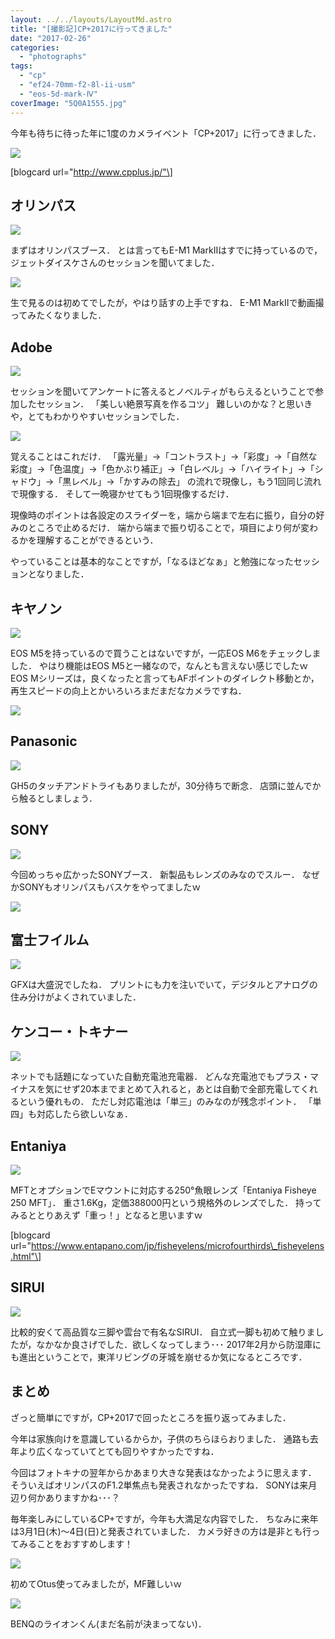 ```yaml
---
layout: ../../layouts/LayoutMd.astro
title: "[撮影記]CP+2017に行ってきました"
date: "2017-02-26"
categories: 
  - "photographs"
tags: 
  - "cp"
  - "ef24-70mm-f2-8l-ii-usm"
  - "eos-5d-mark-Ⅳ"
coverImage: "5Q0A1555.jpg"
---
```


今年も待ちに待った年に1度のカメライベント「CP+2017」に行ってきました．

[![](/wp/images/5Q0A1525.jpg)](https://mizuka123.net/gallery/20170226_CP+2017/index.html)

\[blogcard url="http://www.cpplus.jp/"\]

## オリンパス

[![](/wp/images/5Q0A1546.jpg)](https://mizuka123.net/gallery/20170226_CP+2017/index.html)

まずはオリンパスブース． とは言ってもE-M1 MarkⅡはすでに持っているので，ジェットダイスケさんのセッションを聞いてました．

[![](/wp/images/5Q0A1531.jpg)](https://mizuka123.net/gallery/20170226_CP+2017/index.html)

生で見るのは初めてでしたが，やはり話すの上手ですね． E-M1 MarkⅡで動画撮ってみたくなりました．

## Adobe

[![](/wp/images/5Q0A1541.jpg)](https://mizuka123.net/gallery/20170226_CP+2017/index.html)

セッションを聞いてアンケートに答えるとノベルティがもらえるということで参加したセッション． 「美しい絶景写真を作るコツ」 難しいのかな？と思いきや，とてもわかりやすいセッションでした．

[![](/wp/images/5Q0A1543.jpg)](https://mizuka123.net/gallery/20170226_CP+2017/index.html)

覚えることはこれだけ． 「露光量」→「コントラスト」→「彩度」→「自然な彩度」→「色温度」→「色かぶり補正」→「白レベル」→「ハイライト」→「シャドウ」→「黒レベル」→「かすみの除去」 の流れで現像し，もう1回同じ流れで現像する． そして一晩寝かせてもう1回現像するだけ．

現像時のポイントは各設定のスライダーを，端から端まで左右に振り，自分の好みのところで止めるだけ． 端から端まで振り切ることで，項目により何が変わるかを理解することができるという．

やっていることは基本的なことですが，「なるほどなぁ」と勉強になったセッションとなりました．

## キヤノン

[![](/wp/images/5Q0A1538.jpg)](https://mizuka123.net/gallery/20170226_CP+2017/index.html)

EOS M5を持っているので買うことはないですが，一応EOS M6をチェックしました． やはり機能はEOS M5と一緒なので，なんとも言えない感じでしたｗ EOS Mシリーズは，良くなったと言ってもAFポイントのダイレクト移動とか，再生スピードの向上とかいろいろまだまだなカメラですね．

[![](/wp/images/5Q0A1539.jpg)](https://mizuka123.net/gallery/20170226_CP+2017/index.html)

## Panasonic

[![](/wp/images/5Q0A1554.jpg)](https://mizuka123.net/gallery/20170226_CP+2017/index.html)

GH5のタッチアンドトライもありましたが，30分待ちで断念． 店頭に並んでから触るとしましょう．

## SONY

[![](/wp/images/5Q0A1535.jpg)](https://mizuka123.net/gallery/20170226_CP+2017/index.html)

今回めっちゃ広かったSONYブース． 新製品もレンズのみなのでスルー． なぜかSONYもオリンパスもバスケをやってましたｗ

[![](/wp/images/5Q0A1537.jpg)](https://mizuka123.net/gallery/20170226_CP+2017/index.html)

## 富士フイルム

[![](/wp/images/5Q0A1544.jpg)](https://mizuka123.net/gallery/20170226_CP+2017/index.html)

GFXは大盛況でしたね． プリントにも力を注いでいて，デジタルとアナログの住み分けがよくされていました．

## ケンコー・トキナー

[![](/wp/images/5Q0A1552.jpg)](https://mizuka123.net/gallery/20170226_CP+2017/index.html)

ネットでも話題になっていた自動充電池充電器． どんな充電池でもプラス・マイナスを気にせず20本までまとめて入れると，あとは自動で全部充電してくれるという優れもの． ただし対応電池は「単三」のみなのが残念ポイント． 「単四」も対応したら欲しいなぁ．

## Entaniya

[![](/wp/images/5Q0A1553.jpg)](https://mizuka123.net/gallery/20170226_CP+2017/index.html)

MFTとオプションでEマウントに対応する250°魚眼レンズ「Entaniya Fisheye 250 MFT」． 重さ1.6Kg，定価388000円という規格外のレンズでした． 持ってみるととりあえず「重っ！」となると思いますｗ

\[blogcard url="https://www.entapano.com/jp/fisheyelens/microfourthirds\_fisheyelens.html"\]

## SIRUI

[![](/wp/images/5Q0A1545.jpg)](https://mizuka123.net/gallery/20170226_CP+2017/index.html)

比較的安くて高品質な三脚や雲台で有名なSIRUI． 自立式一脚も初めて触りましたが，なかなか良さげでした．欲しくなってしまう･･･ 2017年2月から防湿庫にも進出ということで，東洋リビングの牙城を崩せるか気になるところです．

## まとめ

ざっと簡単にですが，CP+2017で回ったところを振り返ってみました．

今年は家族向けを意識しているからか，子供のちらほらおりました． 通路も去年より広くなっていてとても回りやすかったですね．

今回はフォトキナの翌年からかあまり大きな発表はなかったように思えます． そういえばオリンパスのF1.2単焦点も発表されなかったですね． SONYは来月辺り何かありますかね･･･？

毎年楽しみにしているCP+ですが，今年も大満足な内容でした． ちなみに来年は3月1日(木)～4日(日)と発表されていました． カメラ好きの方は是非とも行ってみることをおすすめします！

[![](/wp/images/5Q0A1548.jpg)](https://mizuka123.net/gallery/20170226_CP+2017/index.html)

初めてOtus使ってみましたが，MF難しいｗ

[![](/wp/images/5Q0A1547.jpg)](https://mizuka123.net/gallery/20170226_CP+2017/index.html)

BENQのライオンくん(まだ名前が決まってない)．
